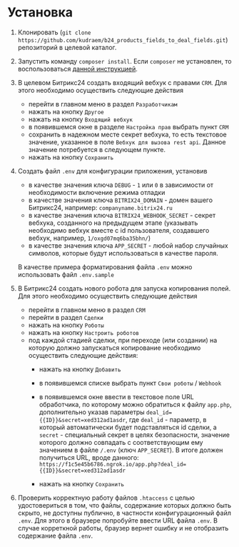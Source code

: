 # Установка
1. Клонировать (`git clone https://github.com/kudraem/b24_products_fields_to_deal_fields.git`) репозиторий в целевой каталог.
2. Запустить команду `composer install`. Если `composer` не установлен, то воспользоваться [данной инструкцией](https://getcomposer.org/doc/00-intro.md#installation-linux-unix-macos).

3. В целевом Битрикс24 создать входящий вебхук с правами `CRM`. Для этого необходимо осуществить следующие действия 
	- перейти в главном меню в раздел `Разработчикам`
	- нажать на кнопку `Другое`
	- нажать на кнопку `Входящий вебхук`
	- в появившемся окне в разделе `Настройка прав` выбрать пункт `CRM`
	- сохранить в надежном месте секрет вебхука, то есть текстовое значение, указанное в поле `Вебхук для вызова rest api`. Данное значение потребуется в следующем пункте.
	- нажать на кнопку `Сохранить`

4. Создать файл `.env` для конфигурации приложения, установив
   - в качестве значения ключа `DEBUG` - `1` или `0` в зависимости от необходимости включение режима отладки
   - в качестве значения ключа `BITRIX24_DOMAIN` - домен вашего Битрикс24, например: `companyname.bitrix24.ru`
   - в качестве значения ключа `BITRIX24_WEBHOOK_SECRET` - секрет вебхука, созданного на предыдущем этапе (указывать необходимо вебхук вместе с id пользователя, создавшего вебхук, например, `1/oxgd07mq6ba35bhn/`)
   - в качестве значения ключа `APP_SECRET` - любой набор случайных символов, которые будут использоваться в качестве пароля.
   
   В качестве примера форматирования файла `.env` можно использовать файл `.env.sample`

5. В Битрикс24 создать нового робота для запуска копирования полей. Для этого необходимо осуществить следующие действия
	- перейти в главном меню в раздел `CRM`
	- перейти в раздел `Сделки`
	- нажать на кнопку `Роботы`
	- нажать на кнопку `Настроить роботов`
	- под каждой стадией сделки, при переходе (или создании) на которую должно запускаться копирование необходимо осуществить следующие действия:
		- нажать на кнопку `Добавить`
		- в появившемся списке выбрать пункт `Свои роботы` / `Webhook`
		- в появившемся окне ввести в текстовое поле URL обработчика, по которому можно обратиться к файлу `app.php`, дополнительно указав параметры `deal_id={{ID}}&secret=xed312ad1asdr`, где `deal_id` - параметр, в который автоматически будет подставляться id сделки, а `secret` - специальный секрет в целях безопасности, значение которого должно совпадать с соответствующим ему значением в файле `/.env` (ключ `APP_SECRET`). В итоге должен получиться URL, вроде данного: `https://f1c5e45b6786.ngrok.io/app.php?deal_id={{ID}}&secret=xed312ad1asdr`

		- нажать на кнопку `Сохранить`

6. Проверить корректную работу файлов `.htaccess` с целью удостовериться в том, что файлы, содержание которых должно быть скрыто, не доступны публично, в частности конфигурационный файл `.env`. Для этого в браузере попробуйте ввести URL файла `.env`. В случае корреткной работы, браузер вернет ошибку и не отобразить содержание файла `.env`.